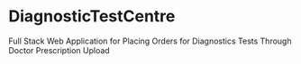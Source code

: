# DiagnosticTestCentre
Full Stack Web Application for Placing Orders for Diagnostics Tests Through Doctor Prescription Upload
